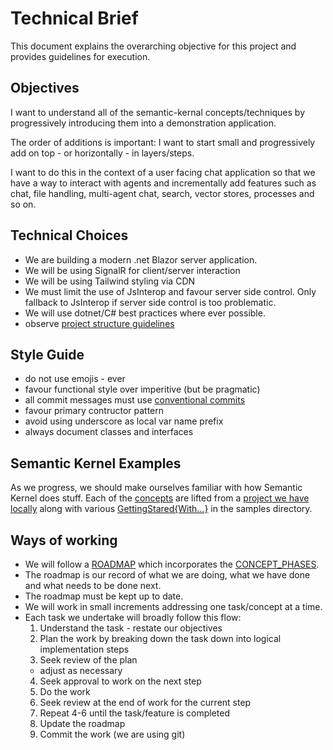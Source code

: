 # Technical Brief
This document explains the overarching objective for this project and provides guidelines for execution.

## Objectives
I want to understand all of the semantic-kernal concepts/techniques by progressively introducing them into a demonstration application.

The order of additions is important: I want to start small and progressively add on top - or horizontally - in layers/steps.

I want to do this in the context of a user facing chat application so that we have a way to interact with agents and incrementally add features such as chat, file handling, multi-agent chat, search, vector stores, processes and so on.

## Technical Choices
- We are building a modern .net Blazor server application.
- We will be using SignalR for client/server interaction
- We will be using Tailwind styling via CDN
- We must limit the use of JsInterop and favour server side control. Only fallback to JsInterop if server side control is too problematic.
- We will use dotnet/C# best practices where ever possible.
- observe [project structure guidelines](./FEATURE_BASED_ORGANIZATION.md)

## Style Guide
- do not use emojis - ever
- favour functional style over imperitive (but be pragmatic)
- all commit messages must use [conventional commits](https://www.conventionalcommits.org/en/v1.0.0/#specification)
- favour primary contructor pattern
- avoid using underscore as local var name prefix
- always document classes and interfaces

## Semantic Kernel Examples
As we progress, we should make ourselves familiar with how Semantic Kernel does stuff. Each of the [concepts](./CONCEPT_PHASES.md) are lifted from a [project we have locally](../../semantic-kernel/dotnet/samples/Concepts/) along with various [GettingStared{With...}](../../semantic-kernel/dotnet/samples/) in the samples directory.


## Ways of working
- We will follow a [ROADMAP](./ROADMAP.md) which incorporates the [CONCEPT_PHASES](./CONCEPT_PHASES.md).
- The roadmap is our record of what we are doing, what we have done and what needs to be done next.
- The roadmap must be kept up to date.
- We will work in small increments addressing one task/concept at a time.
- Each task we undertake will broadly follow this flow:
  1. Understand the task - restate our objectives
  2. Plan the work by breaking down the task down into logical implementation steps
  3. Seek review of the plan
  - adjust as necessary
  4. Seek approval to work on the next step
  5. Do the work
  6. Seek review at the end of work for the current step
  7. Repeat 4-6 until the task/feature is completed
  8. Update the roadmap
  9. Commit the work (we are using git)
